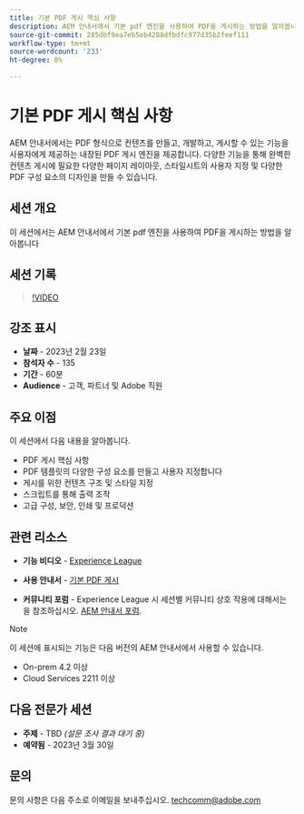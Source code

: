 ```yaml
---
title: 기본 PDF 게시 핵심 사항
description: AEM 안내서에서 기본 pdf 엔진을 사용하여 PDF을 게시하는 방법을 알아봅니다.
source-git-commit: 285dbf9ea7eb5eb4288dfbdfc977d35b2feef111
workflow-type: tm+mt
source-wordcount: '233'
ht-degree: 0%

---
```


# 기본 PDF 게시 핵심 사항

AEM 안내서에서는 PDF 형식으로 컨텐츠를 만들고, 개발하고, 게시할 수 있는 기능을 사용자에게 제공하는 내장된 PDF 게시 엔진을 제공합니다. 다양한 기능을 통해 완벽한 컨텐츠 게시에 필요한 다양한 페이지 레이아웃, 스타일시트의 사용자 지정 및 다양한 PDF 구성 요소의 디자인을 만들 수 있습니다.

## 세션 개요

이 세션에서는 AEM 안내서에서 기본 pdf 엔진을 사용하여 PDF을 게시하는 방법을 알아봅니다

## 세션 기록

>[!VIDEO](https://video.tv.adobe.com/v/3416076/native-pdf?quality=12&learn=on)

## 강조 표시

- **날짜** - 2023년 2월 23일
- **참석자 수** - 135
- **기간** - 60분
- **Audience** - 고객, 파트너 및 Adobe 직원

## 주요 이점

이 세션에서 다음 내용을 알아봅니다.
- PDF 게시 핵심 사항
- PDF 템플릿의 다양한 구성 요소를 만들고 사용자 지정합니다
- 게시를 위한 컨텐츠 구조 및 스타일 지정
- 스크립트를 통해 출력 조작
- 고급 구성, 보안, 인쇄 및 프로덕션

## 관련 리소스

- **기능 비디오** -  [Experience League](https://experienceleague.adobe.com/docs/experience-manager-guides-learn/videos/advanced-user-guide/overview.html?lang=en)

- **사용 안내서** - [기본 PDF 게시](https://experienceleague.adobe.com/docs/experience-manager-guides-learn/tutorials/configuring/config-native-pdf-publish/pdf-template.html?lang=en)

- **커뮤니티 포럼** - Experience League 시 세션별 커뮤니티 상호 작용에 대해서는 을 참조하십시오.  [AEM 안내서 포럼](https://experienceleaguecommunities.adobe.com/t5/experience-manager-guides/bd-p/xml-documentation-discussions).

>[!NOTE]
>
> 이 세션에 표시되는 기능은 다음 버전의 AEM 안내서에서 사용할 수 있습니다.
> - On-prem 4.2 이상
> - Cloud Services 2211 이상


## 다음 전문가 세션

- **주제** - TBD *(설문 조사 결과 대기 중)*
- **예약됨** - 2023년 3월 30일

## 문의

문의 사항은 다음 주소로 이메일을 보내주십시오. <techcomm@adobe.com>